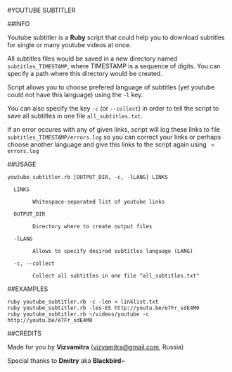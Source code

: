 #YOUTUBE SUBTITLER

##INFO

Youtube subtitler is a **Ruby** script that could help you to download subtitles for single or many youtube videos at once.

All subtitles files would be saved in a new directory named `subtitles_TIMESTAMP`, where TIMESTAMP is a sequence of digits. You can specify a path where this directory would be created.

Script allows you to choose prefered language of subtitles (yet youtube could not have this language) using the `-l` key.

You can also specify the key `-c` (or `--collect`) in order to tell the script to save all subtitles in one file `all_subtitles.txt`.

If an error occures with any of given links, script will log these links to file `subtitles_TIMESTAMP/errors.log` so you can correct your links or perhaps choose another language and give this links to the script again using ` < errors.log`

##USAGE

	youtube_subtitler.rb [OUTPUT_DIR, -c, -lLANG] LINKS

	  LINKS

	  		Whitespace-separated list of youtube links

	  OUTPUT_DIR

	  		Directory where to create output files

	  -lLANG

	  		Allows to specify desired subtitles language (LANG)

	  -c, --collect

	  		Collect all subtitles in one file "all_subtitles.txt"

##EXAMPLES

	ruby youtube_subtitler.rb -c -len < linklist.txt
	ruby youtube_subtitler.rb -les-ES http://youtu.be/e7Fr_sdE4M0
	ruby youtube_subtitler.rb ~/videos/youtube -c http://youtu.be/e7Fr_sdE4M0

##CREDITS

Made for you by **Vizvamitra** (vizvamitra@gmail.com, Russia)

Special thanks to **Dmitry** aka **Blackbird~**